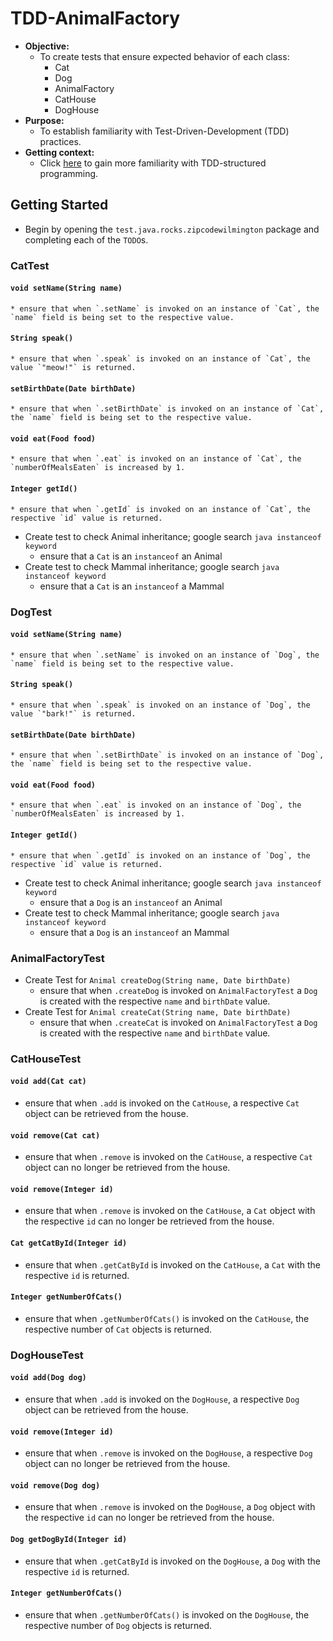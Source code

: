 # TDD-AnimalFactory
* **Objective:**
    * To create tests that ensure expected behavior of each class:
        * Cat
        * Dog
        * AnimalFactory
        * CatHouse
        * DogHouse
* **Purpose:**
    * To establish familiarity with Test-Driven-Development (TDD) practices.
* **Getting context:**
	* Click [here](./README-TDDPatterns.md) to gain more familiarity with TDD-structured programming.

## Getting Started
* Begin by opening the `test.java.rocks.zipcodewilmington` package and completing each of the `TODO`s.

### CatTest
#### `void setName(String name)`
    * ensure that when `.setName` is invoked on an instance of `Cat`, the `name` field is being set to the respective value.
#### `String speak()`
    * ensure that when `.speak` is invoked on an instance of `Cat`, the value `"meow!"` is returned.
#### `setBirthDate(Date birthDate)`
    * ensure that when `.setBirthDate` is invoked on an instance of `Cat`, the `name` field is being set to the respective value.
#### `void eat(Food food)`
    * ensure that when `.eat` is invoked on an instance of `Cat`, the `numberOfMealsEaten` is increased by 1.
#### `Integer getId()`
    * ensure that when `.getId` is invoked on an instance of `Cat`, the respective `id` value is returned.
* Create test to check Animal inheritance; google search `java instanceof keyword`
    * ensure that a `Cat` is an `instanceof` an Animal 
* Create test to check Mammal inheritance; google search `java instanceof keyword`
    * ensure that a `Cat` is an `instanceof` a Mammal

### DogTest
#### `void setName(String name)`
    * ensure that when `.setName` is invoked on an instance of `Dog`, the `name` field is being set to the respective value.
#### `String speak()`
    * ensure that when `.speak` is invoked on an instance of `Dog`, the value `"bark!"` is returned.
#### `setBirthDate(Date birthDate)`
    * ensure that when `.setBirthDate` is invoked on an instance of `Dog`, the `name` field is being set to the respective value.
#### `void eat(Food food)`
    * ensure that when `.eat` is invoked on an instance of `Dog`, the `numberOfMealsEaten` is increased by 1.
#### `Integer getId()`
    * ensure that when `.getId` is invoked on an instance of `Dog`, the respective `id` value is returned.
* Create test to check Animal inheritance; google search `java instanceof keyword`
    * ensure that a `Dog` is an `instanceof` an Animal 
* Create test to check Mammal inheritance; google search `java instanceof keyword`
    * ensure that a `Dog` is an `instanceof` an Mammal
 

### AnimalFactoryTest
* Create Test for `Animal createDog(String name, Date birthDate)`
    * ensure that when `.createDog` is invoked on `AnimalFactoryTest` a `Dog` is created with the respective `name` and `birthDate` value.
* Create Test for `Animal createCat(String name, Date birthDate)`
    * ensure that when `.createCat` is invoked on `AnimalFactoryTest` a `Dog` is created with the respective `name` and `birthDate` value.

### CatHouseTest
#### `void add(Cat cat)`
* ensure that when `.add` is invoked on the `CatHouse`, a respective `Cat` object can be retrieved from the house.  
#### `void remove(Cat cat)`
* ensure that when `.remove` is invoked on the `CatHouse`, a respective `Cat` object can no longer be retrieved from the house.
#### `void remove(Integer id)`
* ensure that when `.remove` is invoked on the `CatHouse`, a `Cat` object with the respective `id` can no longer be retrieved from the house.
#### `Cat getCatById(Integer id)`
* ensure that when `.getCatById` is invoked on the `CatHouse`, a `Cat` with the respective `id` is returned.
#### `Integer getNumberOfCats()`
* ensure that when `.getNumberOfCats()` is invoked on the `CatHouse`, the respective number of `Cat` objects is returned.

### DogHouseTest
#### `void add(Dog dog)`
* ensure that when `.add` is invoked on the `DogHouse`, a respective `Dog` object can be retrieved from the house.  
#### `void remove(Integer id)`
* ensure that when `.remove` is invoked on the `DogHouse`, a respective `Dog` object can no longer be retrieved from the house.
#### `void remove(Dog dog)`
* ensure that when `.remove` is invoked on the `DogHouse`, a `Dog` object with the respective `id` can no longer be retrieved from the house.
#### `Dog getDogById(Integer id)`
* ensure that when `.getCatById` is invoked on the `DogHouse`, a `Dog` with the respective `id` is returned.
#### `Integer getNumberOfCats()`
* ensure that when `.getNumberOfCats()` is invoked on the `DogHouse`, the respective number of `Dog` objects is returned.

